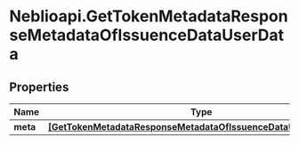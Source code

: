 # Neblioapi.GetTokenMetadataResponseMetadataOfIssuenceDataUserData

## Properties
Name | Type | Description | Notes
------------ | ------------- | ------------- | -------------
**meta** | [**[GetTokenMetadataResponseMetadataOfIssuenceDataUserDataMeta]**](GetTokenMetadataResponseMetadataOfIssuenceDataUserDataMeta.md) |  | [optional] 


